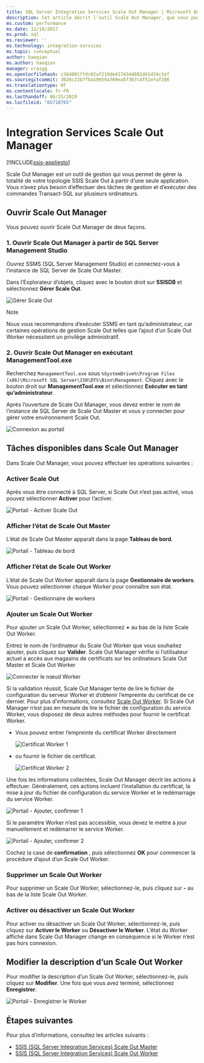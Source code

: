 ```yaml
---
title: SQL Server Integration Services Scale Out Manager | Microsoft Docs
description: Cet article décrit l’outil Scale Out Manager, que vous pouvez utiliser pour gérer SSIS Scale Out.
ms.custom: performance
ms.date: 12/19/2017
ms.prod: sql
ms.reviewer: ''
ms.technology: integration-services
ms.topic: conceptual
author: haoqian
ms.author: haoqian
manager: craigg
ms.openlocfilehash: c384881ffdc02af219de417434d882d41d34c1ef
ms.sourcegitcommit: 3026c22b7fba19059a769ea5f367c4f51efaf286
ms.translationtype: HT
ms.contentlocale: fr-FR
ms.lasthandoff: 06/15/2019
ms.locfileid: "65718765"
---
```

# <a name="integration-services-scale-out-manager"></a>Integration Services Scale Out Manager

[!INCLUDE[ssis-appliesto](../../includes/ssis-appliesto-ssvrpluslinux-asdb-asdw-xxx.md)]



Scale Out Manager est un outil de gestion qui vous permet de gérer la totalité de votre topologie SSIS Scale Out à partir d’une seule application. Vous n’avez plus besoin d’effectuer des tâches de gestion et d’exécuter des commandes Transact-SQL sur plusieurs ordinateurs.

## <a name="open-scale-out-manager"></a>Ouvrir Scale Out Manager

Vous pouvez ouvrir Scale Out Manager de deux façons.

### <a name="1-open-scale-out-manager-from-sql-server-management-studio"></a>1. Ouvrir Scale Out Manager à partir de SQL Server Management Studio
Ouvrez SSMS (SQL Server Management Studio) et connectez-vous à l’instance de SQL Server de Scale Out Master.

Dans l’Explorateur d’objets, cliquez avec le bouton droit sur **SSISDB** et sélectionnez **Gérer Scale Out**.

![Gérer Scale Out](media/manage-scale-out.PNG)

> [!NOTE]
> Nous vous recommandons d’exécuter SSMS en tant qu’administrateur, car certaines opérations de gestion Scale Out telles que l’ajout d’un Scale Out Worker nécessitent un privilège administratif.

### <a name="2-open-scale-out-manager-by-running-managementtoolexe"></a>2. Ouvrir Scale Out Manager en exécutant ManagementTool.exe

Recherchez `ManagementTool.exe` sous `%SystemDrive%\Program Files (x86)\Microsoft SQL Server\150\DTS\Binn\Management`. Cliquez avec le bouton droit sur **ManagementTool.exe** et sélectionnez **Exécuter en tant qu’administrateur**. 

Après l’ouverture de Scale Out Manager, vous devez entrer le nom de l’instance de SQL Server de Scale Out Master et vous y connecter pour gérer votre environnement Scale Out.

![Connexion au portail](media/portal-connect-new.png)

## <a name="tasks-available-in-scale-out-manager"></a>Tâches disponibles dans Scale Out Manager
Dans Scale Out Manager, vous pouvez effectuer les opérations suivantes :

### <a name="enable-scale-out"></a>Activer Scale Out
Après vous être connecté à SQL Server, si Scale Out n’est pas activé, vous pouvez sélectionner **Activer** pour l’activer.

![Portail - Activer Scale Out](media/portal-enable-scale-out-new.PNG) 

### <a name="view-scale-out-master-status"></a>Afficher l’état de Scale Out Master
L’état de Scale Out Master apparaît dans la page **Tableau de bord**.

![Portail - Tableau de bord](media/portal-dashboard-new.PNG)

### <a name="view-scale-out-worker-status"></a>Afficher l’état de Scale Out Worker
L’état de Scale Out Worker apparaît dans la page **Gestionnaire de workers**. Vous pouvez sélectionner chaque Worker pour connaître son état.

![Portail - Gestionnaire de workers](media/portal-worker-manager-new.PNG)

### <a name="add-a-scale-out-worker"></a>Ajouter un Scale Out Worker
Pour ajouter un Scale Out Worker, sélectionnez **+** au bas de la liste Scale Out Worker. 

Entrez le nom de l’ordinateur du Scale Out Worker que vous souhaitez ajouter, puis cliquez sur **Valider**. Scale Out Manager vérifie si l’utilisateur actuel a accès aux magasins de certificats sur les ordinateurs Scale Out Master et Scale Out Worker

![Connecter le nœud Worker](media/connect-worker-new.PNG)

Si la validation réussit, Scale Out Manager tente de lire le fichier de configuration du serveur Worker et d’obtenir l’empreinte du certificat de ce dernier. Pour plus d’informations, consultez [Scale Out Worker](integration-services-ssis-scale-out-worker.md). Si Scale Out Manager n’est pas en mesure de lire le fichier de configuration du service Worker, vous disposez de deux autres méthodes pour fournir le certificat Worker. 

- Vous pouvez entrer l’empreinte du certificat Worker directement

    ![Certificat Worker 1](media/portal-cert1-new.PNG)

- ou fournir le fichier de certificat.

    ![Certificat Worker 2](media/portal-cert2-new.PNG)

Une fois les informations collectées, Scale Out Manager décrit les actions à effectuer. Généralement, ces actions incluent l’installation du certificat, la mise à jour du fichier de configuration du service Worker et le redémarrage du service Worker.

![Portail - Ajouter, confirmer 1](media/portal-add-confirm1-new.PNG)

Si le paramètre Worker n’est pas accessible, vous devez le mettre à jour manuellement et redémarrer le service Worker.

![Portail - Ajouter, confirmer 2](media/portal-add-confirm2-new.PNG)

Cochez la case de **confirmation** , puis sélectionnez **OK** pour commencer la procédure d’ajout d’un Scale Out Worker.

### <a name="delete-a-scale-out-worker"></a>Supprimer un Scale Out Worker
Pour supprimer un Scale Out Worker, sélectionnez-le, puis cliquez sur **-** au bas de la liste Scale Out Worker.

### <a name="enable-or-disable-a-scale-out-worker"></a>Activer ou désactiver un Scale Out Worker
Pour activer ou désactiver un Scale Out Worker, sélectionnez-le, puis cliquez sur **Activer le Worker** ou **Désactiver le Worker**. L’état du Worker affiché dans Scale Out Manager change en conséquence si le Worker n’est pas hors connexion.

## <a name="edit-a-scale-out-worker-description"></a>Modifier la description d’un Scale Out Worker
Pour modifier la description d’un Scale Out Worker, sélectionnez-le, puis cliquez sur **Modifier**. Une fois que vous avez terminé, sélectionnez **Enregistrer**.

![Portail - Enregistrer le Worker](media/portal-save-worker-new.PNG)

## <a name="next-steps"></a>Étapes suivantes
Pour plus d’informations, consultez les articles suivants :
-   [SSIS (SQL Server Integration Services) Scale Out Master](integration-services-ssis-scale-out-master.md)
-   [SSIS (SQL Server Integration Services) Scale Out Worker](integration-services-ssis-scale-out-worker.md)

